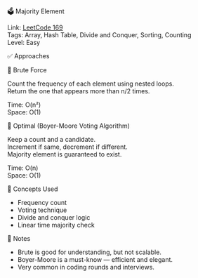 🗳️ Majority Element

Link: [LeetCode 169](https://leetcode.com/problems/majority-element/)  
Tags: Array, Hash Table, Divide and Conquer, Sorting, Counting  
Level: Easy

✅ Approaches

🔹 Brute Force  

Count the frequency of each element using nested loops.  
Return the one that appears more than n/2 times.

Time: O(n²)  
Space: O(1)  

🔹 Optimal (Boyer-Moore Voting Algorithm)

Keep a count and a candidate.  
Increment if same, decrement if different.  
Majority element is guaranteed to exist.

Time: O(n)  
Space: O(1)  

🧠 Concepts Used  

- Frequency count  
- Voting technique  
- Divide and conquer logic  
- Linear time majority check

📌 Notes  

- Brute is good for understanding, but not scalable.  
- Boyer-Moore is a must-know — efficient and elegant.  
- Very common in coding rounds and interviews.
